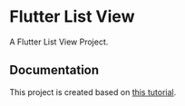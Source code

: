 # Flutter List View

A Flutter List View Project.

## Documentation

This project is created based on 
[this tutorial](https://flutter.io/get-started/codelab/).
